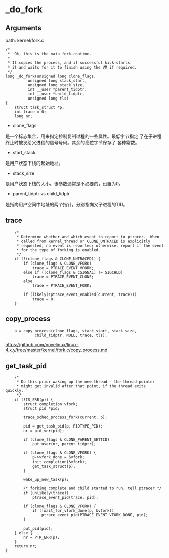 _do_fork
========================================

Arguments
----------------------------------------

path: kernel/fork.c
```
/*
 *  Ok, this is the main fork-routine.
 *
 * It copies the process, and if successful kick-starts
 * it and waits for it to finish using the VM if required.
 */
long _do_fork(unsigned long clone_flags,
          unsigned long stack_start,
          unsigned long stack_size,
          int __user *parent_tidptr,
          int __user *child_tidptr,
          unsigned long tls)
{
    struct task_struct *p;
    int trace = 0;
    long nr;
```

* clone_flags

是一个标志集合，用来指定控制复制过程的一些属性。最低字节指定
了在子进程终止时被发给父进程的信号号码。其余的高位字节保存了
各种常数。

* start_stack

是用户状态下栈的起始地址。

* stack_size

是用户状态下栈的大小。该参数通常是不必要的，设置为0。

* parent_tidptr vs child_tidptr

是指向用户空间中地址的两个指针，分别指向父子进程的TID。

trace
----------------------------------------

```
    /*
     * Determine whether and which event to report to ptracer.  When
     * called from kernel_thread or CLONE_UNTRACED is explicitly
     * requested, no event is reported; otherwise, report if the event
     * for the type of forking is enabled.
     */
    if (!(clone_flags & CLONE_UNTRACED)) {
        if (clone_flags & CLONE_VFORK)
            trace = PTRACE_EVENT_VFORK;
        else if ((clone_flags & CSIGNAL) != SIGCHLD)
            trace = PTRACE_EVENT_CLONE;
        else
            trace = PTRACE_EVENT_FORK;

        if (likely(!ptrace_event_enabled(current, trace)))
            trace = 0;
    }
```

copy_process
----------------------------------------

```
    p = copy_process(clone_flags, stack_start, stack_size,
             child_tidptr, NULL, trace, tls);
```

https://github.com/novelinux/linux-4.x.y/tree/master/kernel/fork.c/copy_process.md

get_task_pid
----------------------------------------

```
    /*
     * Do this prior waking up the new thread - the thread pointer
     * might get invalid after that point, if the thread exits quickly.
     */
    if (!IS_ERR(p)) {
        struct completion vfork;
        struct pid *pid;

        trace_sched_process_fork(current, p);

        pid = get_task_pid(p, PIDTYPE_PID);
        nr = pid_vnr(pid);

        if (clone_flags & CLONE_PARENT_SETTID)
            put_user(nr, parent_tidptr);

        if (clone_flags & CLONE_VFORK) {
            p->vfork_done = &vfork;
            init_completion(&vfork);
            get_task_struct(p);
        }

        wake_up_new_task(p);

        /* forking complete and child started to run, tell ptracer */
        if (unlikely(trace))
            ptrace_event_pid(trace, pid);

        if (clone_flags & CLONE_VFORK) {
            if (!wait_for_vfork_done(p, &vfork))
                ptrace_event_pid(PTRACE_EVENT_VFORK_DONE, pid);
        }

        put_pid(pid);
    } else {
        nr = PTR_ERR(p);
    }
    return nr;
}
```